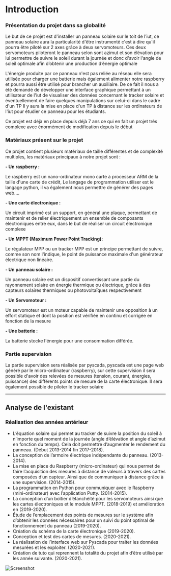 # Introduction

### Présentation du projet dans sa globalité

Le but de ce projet est d'installer un panneau solaire sur le toit de l’iut, ce panneau solaire aura la particularité d'être instrumenté c'est à dire qu'il pourra être piloté sur 2 axes grâce à deux servomoteurs. Ces deux servomoteurs piloteront le panneau selon sont azimut et son élévation pour lui permettre de suivre le soleil durant la journée et donc d'avoir l'angle de soleil optimale afin d’obtenir une production d’énergie optimale

L'énergie produite par ce panneau n'est pas reliée au réseau elle sera utilisée pour charger une batterie mais également alimenter notre raspberry et pourra aussi être utilisé pour brancher un auxiliaire.
De ce fait il nous a été demandé de développer une interface graphique permettant à un utilisateur de l'iut de visualiser des données concernant le tracker solaire et éventuellement de faire quelques manipulations sur celui-ci dans le cadre d'un TP
Il y aura la mise en place d'un TP à distance sur les ordinateurs de l'iut pour étudier ce panneau pour les étudiants.

Ce projet est déjà en place depuis déjà 7 ans ce qui en fait un projet très complexe avec énormément de modification depuis le début 


### Matériaux présent sur le projet 
 
 Ce projet contient plusieurs matériaux de taille différentes et de complexité multiples, les matériaux principaux à notre projet sont :
 
 **- Un raspberry :**
 
 Le raspberry est un nano-ordinateur mono carte à processeur ARM de la taille d'une carte de crédit, Le langage de programmation utiliser est le langage python, il va également nous permettre de générer des pages web…. 
 
 **- Une carte électronique :**
 
 Un circuit imprimé est un support, en général une plaque, permettant de maintenir et de relier électriquement un ensemble de composants électroniques entre eux, dans le but de réaliser un circuit électronique complexe
 
 **- Un MPPT (Maximum Power Point Tracking):**
 
Le régulateur MPP ou un tracker MPP est un principe permettant de suivre, comme son nom l'indique, le point de puissance maximale d'un générateur électrique non linéaire.
 
 **- Un panneau solaire :**
 
 Un panneau solaire est un dispositif convertissant une partie du rayonnement solaire en énergie thermique ou électrique, grâce à des capteurs solaires thermiques ou photovoltaïques respectivement
 
 **- Un Servomoteur :**
 
 Un servomoteur est un moteur capable de maintenir une opposition à un effort statique et dont la position est vérifiée en continu et corrigée en fonction de la mesure
 
 **- Une batterie :** 
 
 La batterie stocke l'énergie pour une consommation différée. 
 
### Partie supervision 
 
 La partie supervision sera réalisée par pyscada, pyscada est une page web généré par le micro-ordinateur (raspberry), sur cette supervision il sera possible d'avoir des relevées de mesures (tension, courant, énergies, puissance) des différents points de mesure de la carte électronique.
 Il sera également possible de piloter le tracker solaire
 
----------------


## Analyse de l'existant

### Réalisation des années antérieur

* L’équation solaire qui permet au tracker de suivre la position du soleil à n’importe quel moment de la journée (angle d’élévation et angle d’azimut en fonction du temps). Cela doit permettre d’augmenter le rendement du panneau. (Début 2013-2014 fin 2017-2018).  
* La conception de l’armoire électrique indépendante du panneau. (2013-2014).  
* La mise en place du Raspberry (micro-ordinateur) qui nous permet de faire l’acquisition des mesures à distance de valeurs à travers des cartes composées d’un capteur. Ainsi que de communiquer à distance grâce à une supervision. (2014-2015).  
* La programmation en Python pour communiquer avec le Raspberry (mini-ordinateur) avec l’application Putty. (2014-2015).  
* La conception d’un boîtier d’étanchéité pour les servomoteurs ainsi que les cartes électroniques et le module MPPT. (2018-2019) et amélioration en (2019-2020).  
* Étude de l’emplacement des points de mesures sur le système afin d’obtenir les données nécessaires pour un suivi du point optimal de fonctionnement du panneau (2019-2020).  
* Création du schéma de la carte électronique (2019-2020).  
* Conception et test des cartes de mesures. (2020-2021).  
* La réalisation de l’interface web sur Pyscada pour traiter les données mesurées et les exploiter. (2020-2021).  
* Création de tuto qui reprennent la totalité du projet afin d’être utilisé par les année suivante. (2020-2021).

 

![Screenshot](pic/logo_iut.png)
